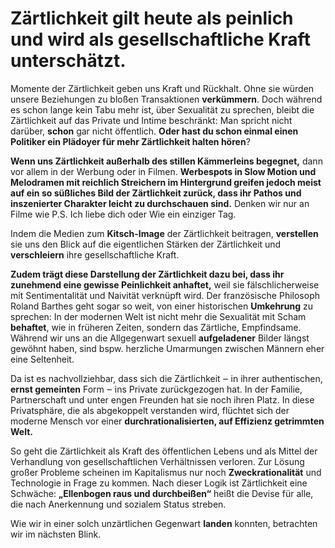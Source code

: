 # Zärtlichkeit gilt heute als peinlich und wird als gesellschaftliche Kraft unterschätzt.

Momente der Zärtlichkeit geben uns Kraft und Rückhalt. Ohne sie würden unsere Beziehungen zu bloßen Transaktionen **verkümmern**. Doch während es schon lange kein Tabu mehr ist, über Sexualität zu sprechen, bleibt die Zärtlichkeit auf das Private und Intime beschränkt: Man spricht nicht darüber, **schon** gar nicht öffentlich. **Oder hast du schon einmal einen Politiker ein Plädoyer für mehr Zärtlichkeit halten hören**?

**Wenn uns Zärtlichkeit außerhalb des stillen Kämmerleins begegnet,** dann vor allem in der Werbung oder in Filmen. **Werbespots in Slow Motion und Melodramen mit reichlich Streichern im Hintergrund greifen jedoch meist auf ein so süßliches Bild der Zärtlichkeit zurück, dass ihr Pathos und inszenierter Charakter leicht zu durchschauen sind.** Denken wir nur an Filme wie P.S. Ich liebe dich oder Wie ein einziger Tag.

Indem die Medien zum **Kitsch-Image** der Zärtlichkeit beitragen, **verstellen** sie uns den Blick auf die eigentlichen Stärken der Zärtlichkeit und **verschleiern** ihre gesellschaftliche Kraft.

**Zudem trägt diese Darstellung der Zärtlichkeit dazu bei, dass ihr zunehmend eine gewisse Peinlichkeit anhaftet,** weil sie fälschlicherweise mit Sentimentalität und Naivität verknüpft wird. Der französische Philosoph Roland Barthes geht sogar so weit, von einer historischen **Umkehrung** zu sprechen: In der modernen Welt ist nicht mehr die Sexualität mit Scham **behaftet**, wie in früheren Zeiten, sondern das Zärtliche, Empfindsame. Während wir uns an die Allgegenwart sexuell **aufgeladener** Bilder längst gewöhnt haben, sind bspw. herzliche Umarmungen zwischen Männern eher eine Seltenheit.

Da ist es nachvollziehbar, dass sich die Zärtlichkeit ‒ in ihrer authentischen, **ernst gemeinten** Form ‒ ins Private zurückgezogen hat. In der Familie, Partnerschaft und unter engen Freunden hat sie noch ihren Platz. In diese Privatsphäre, die als abgekoppelt verstanden wird, flüchtet sich der moderne Mensch vor einer **durchrationalisierten, auf Effizienz getrimmten Welt.**

So geht die Zärtlichkeit als Kraft des öffentlichen Lebens und als Mittel der Verhandlung von gesellschaftlichen Verhältnissen verloren. Zur Lösung großer Probleme scheinen im Kapitalismus nur noch **Zweckrationalität** und Technologie in Frage zu kommen. Nach dieser Logik ist Zärtlichkeit eine Schwäche: **„Ellenbogen raus und durchbeißen“** heißt die Devise für alle, die nach Anerkennung und sozialem Status streben.

Wie wir in einer solch unzärtlichen Gegenwart **landen** konnten, betrachten wir im nächsten Blink.
